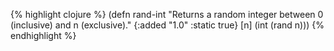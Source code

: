 {% highlight clojure %}
(defn rand-int
  "Returns a random integer between 0 (inclusive) and n (exclusive)."
  {:added "1.0"
   :static true}
  [n] (int (rand n)))
{% endhighlight %}
